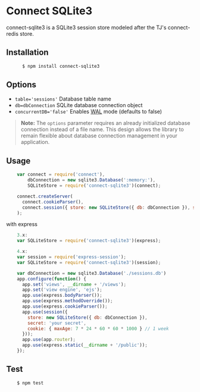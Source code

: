 # Connect SQLite3

connect-sqlite3 is a SQLite3 session store modeled after the TJ's connect-redis store.


## Installation
```sh
	  $ npm install connect-sqlite3
```

## Options

  - `table='sessions'` Database table name
  - `db=dbConnection` SQLite database connection object
  - `concurrentDB='false'` Enables [WAL](https://www.sqlite.org/wal.html) mode (defaults to false)

> **Note:** The `options` parameter requires an already initialized database connection instead of a file name. This design allows the library to remain flexible about database connection management in your application.

## Usage
```js
    var connect = require('connect'),
        dbConnection = new sqlite3.Database(':memory:'),
        SQLiteStore = require('connect-sqlite3')(connect);

    connect.createServer(
      connect.cookieParser(),
      connect.session({ store: new SQLiteStore({ db: dbConnection }), secret: 'your secret' })
    );
```
  with express
```js
    3.x:
    var SQLiteStore = require('connect-sqlite3')(express);

    4.x:
    var session = require('express-session');
    var SQLiteStore = require('connect-sqlite3')(session);

    var dbConnection = new sqlite3.Database('./sessions.db')
    app.configure(function() {
      app.set('views', __dirname + '/views');
      app.set('view engine', 'ejs');
      app.use(express.bodyParser());
      app.use(express.methodOverride());
      app.use(express.cookieParser());
      app.use(session({
        store: new SQLiteStore({ db: dbConnection }),
        secret: 'your secret',
        cookie: { maxAge: 7 * 24 * 60 * 60 * 1000 } // 1 week
      }));
      app.use(app.router);
      app.use(express.static(__dirname + '/public'));
    });
```
## Test
```sh
    $ npm test
```
